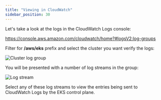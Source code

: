 ```yaml
---
title: "Viewing in CloudWatch"
sidebar_position: 30
---
```


Let's take a look at the logs in the CloudWatch Logs console:

https://console.aws.amazon.com/cloudwatch/home?#logsV2:log-groups

Filter for **/aws/eks** prefix and select the cluster you want verify the logs:

![Cluster log group](./assets/logging-cluster-cw-loggroup.png)

You will be presented with a number of log streams in the group:

![Log stream](./assets/logging-cluster-cw-logstream.png)

Select any of these log streams to view the entries being sent to CloudWatch Logs by the EKS control plane.
